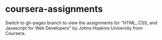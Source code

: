 # coursera-assignments

Switch to gh-pages branch to view the assignments for "HTML, CSS, and Javascript for Web Developers" by Johns Hopkins University from Coursera.
